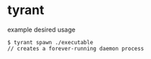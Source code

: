 # tyrant

example desired usage

```console
$ tyrant spawn ./executable
// creates a forever-running daemon process
```
